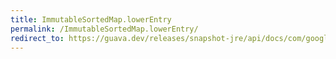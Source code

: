 ```yaml
---
title: ImmutableSortedMap.lowerEntry
permalink: /ImmutableSortedMap.lowerEntry/
redirect_to: https://guava.dev/releases/snapshot-jre/api/docs/com/google/common/collect/ImmutableSortedMap.html#lowerEntry-K-
---
```

